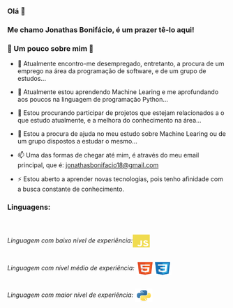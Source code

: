### Olá 👋
### Me chamo Jonathas Bonifácio, é um prazer tê-lo aqui!

### 💬 Um pouco sobre mim 💬

- 🔭 Atualmente encontro-me desempregado, entretanto, a procura de um emprego na área da programação de software, e de um grupo de estudos...

- 🌱 Atualmente estou aprendendo Machine Learing e me aprofundando aos poucos na linguagem de programação Python...

- 👯 Estou procurando participar de projetos que estejam relacionados a o que estudo atualmente, e a melhora do conhecimento na área...

- 🤔 Estou a procura de ajuda no meu estudo sobre Machine Learing ou de um grupo dispostos a estudar o mesmo...

- 📫 Uma das formas de chegar até mim, é através do meu email principal, que é: jonathasbonifacio18@gmail.com

- ⚡ Estou aberto a aprender novas tecnologias, pois tenho afinidade com a busca constante de conhecimento.

### Linguagens:
<div><style="display: inline_block"><br>
  <h6>Linguagem com baixo nível de experiência:<img align="center" alt="mrNS1S-Js" height="30" width="40" src="https://raw.githubusercontent.com/devicons/devicon/master/icons/javascript/javascript-plain.svg"><h6/>
  <h6>Linguagem com nível médio de experiência: 
    <img align="center" alt="mrNS1S-HTML5" height="30" width="40" src="https://raw.githubusercontent.com/devicons/devicon/master/icons/html5/html5-original.svg"><img align="center"mrNS1S-CSS3" height="30" width="40" src="https://raw.githubusercontent.com/devicons/devicon/master/icons/css3/css3-original.svg">
 <h6>Linguagem com maior nível de experiência:
   <img align="center" alt="mrNS1S-Python" height="30" width="40" src="https://raw.githubusercontent.com/devicons/devicon/master/icons/python/python-original.svg"><h6/>
   </div>
